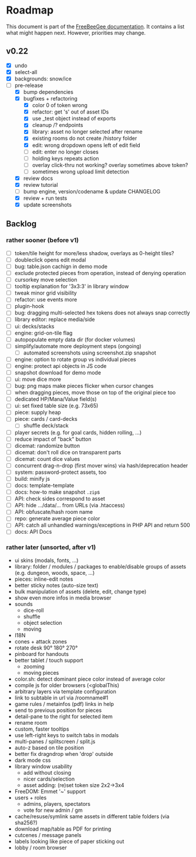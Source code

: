 # Roadmap

This document is part of the [FreeBeeGee documentation](DOCS.md). It contains a list what might happen next. However, priorities may change.

## v0.22

* [X] undo
* [X] select-all
* [X] backgrounds: snow/ice
* [ ] pre-release
  * [X] bump dependencies
  * [X] bugfixes + refactoring
    * [X] color 0 of token wrong
    * [X] refactor: get 's' out of asset IDs
    * [X] use _test object instead of exports
    * [X] cleanup /? endpoints
    * [X] library: asset no longer selected after rename
    * [X] existing rooms do not create /history folder
    * [X] edit: wrong dropdown opens left of edit field
    * [ ] edit: enter no longer closes
    * [ ] holding keys repeats action
    * [ ] overlay click-thru not working? overlay sometimes above token?
    * [ ] sometimes wrong upload limit detection
  * [X] review docs
  * [X] review tutorial
  * [ ] bump engine, version/codename & update CHANGELOG
  * [X] review + run tests
  * [X] update screenshots

## Backlog

### rather sooner (before v1)

* [ ] token/tile height for more/less shadow, overlays as 0-height tiles?
* [ ] doubleclick opens edit modal
* [ ] bug: table.json cachign in demo mode
* [ ] exclude protected pieces from operation, instead of denying operation
* [ ] cursorkey move selection
* [ ] tooltip explanation for '3x3:3' in library window
* [ ] tweak minor grid visibility
* [ ] refactor: use events more
* [ ] plugin-hook
* [ ] bug: dragging multi-selected hex tokens does not always snap correctly
* [ ] library editor: replace media/side
* [ ] ui: decks/stacks
* [ ] engine: grid-on-tile flag
* [ ] autopopulate empty data dir (for docker volumes)
* [ ] simplify/automate more deployment steps (ongoing)
  * [ ] automated screenshots using screenshot.zip snapshot
* [ ] engine: option to rotate group vs individual pieces
* [ ] engine: protect api objects in JS code
* [ ] snapshot download for demo mode
* [ ] ui: move dice more
* [ ] bug: png maps make pieces flicker when cursor changes
* [ ] when dragging pieces, move those on top of the original piece too
* [ ] dedicated HP/Mana/Value field(s)
* [ ] ui: set fixed table size (e.g. 73x65)
* [ ] piece: supply heap
* [ ] piece: cards / card-decks
  * [ ] shuffle deck/stack
* [ ] player secrets (e.g. for goal cards, hidden rolling, ...)
* [ ] reduce impact of "back" button
* [ ] dicemat: randomize button
* [ ] dicemat: don't roll dice on transparent parts
* [ ] dicemat: count dice values
* [ ] concurrent drag-n-drop (first mover wins) via hash/deprecation header
* [ ] system: password-protect assets, too
* [ ] build: minify js
* [ ] docs: template-template
* [ ] docs: how-to make snapshot `.zip`s
* [ ] API: check sides correspond to asset
* [ ] API: hide .../data/... from URLs (via .htaccess)
* [ ] API: obfuscate/hash room name
* [ ] repo: generate average piece color
* [ ] API: catch all unhandled warnings/exceptions in PHP API and return 500
* [ ] docs: API Docs

### rather later (unsorted, after v1)

* ui skins (modals, fonts, ...)
* library: folder / modules / packages to enable/disable groups of assets (e.g. dungeon, woods, space, ...)
* pieces: inline-edit notes
* better sticky notes (auto-size text)
* bulk manipulation of assets (delete, edit, change type)
* show even more infos in media browser
* sounds
  * dice-roll
  * shuffle
  * object selection
  * moving
* I18N
* cones + attack zones
* rotate desk 90° 180° 270°
* pinboard for handouts
* better tablet / touch support
  * zooming
  * moving pieces
* color.sh: detect dominant piece color instead of average color
* compile js for older browsers (<globalThis)
* arbitrary layers via template configuration
* link to subtable in url via /roomname#1
* game rules / metainfos (pdf) links in help
* send to previous position for pieces
* detail-pane to the right for selected item
* rename room
* custom, faster tooltips
* use left-right keys to switch tabs in modals
* multi-panes / splitscreen / split.js
* auto-z based on tile position
* better fix dragndrop when 'drop' outside
* dark mode css
* library window usability
  * add without closing
  * nicer cards/selection
  * asset adding: (re)set token size 2x2->3x4
* FreeDOM: Emmet '~' support
* users + roles
  * admins, players, spectators
  * vote for new admin / gm
* cache/resuse/symlink same assets in different table folders (via sha256?)
* download map/table as PDF for printing
* cutcenes / message panels
* labels looking like piece of paper sticking out
* lobby / room browser
